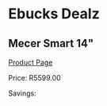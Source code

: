 
# Ebucks Dealz
## Mecer Smart 14"
[Product Page](https://www.ebucks.com/web/shop/productSelected.do?prodId=1165827149&catId=714946558)

Price: R5599.00

Savings: 


	